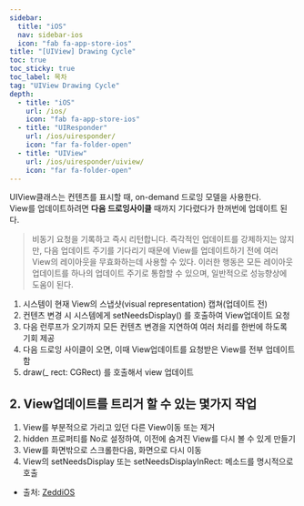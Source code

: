 ```yaml
---
sidebar:
  title: "iOS"
  nav: sidebar-ios
  icon: "fab fa-app-store-ios"
title: "[UIView] Drawing Cycle"
toc: true
toc_sticky: true
toc_label: 목차
tag: "UIView Drawing Cycle"
depth: 
  - title: "iOS"
    url: /ios/
    icon: "fab fa-app-store-ios"
  - title: "UIResponder"
    url: /ios/uiresponder/
    icon: "far fa-folder-open"
  - title: "UIView"
    url: /ios/uiresponder/uiview/
    icon: "far fa-folder-open"
---
```

UIView클래스는 컨텐츠를 표시할 때, on-demand 드로잉 모델을 사용한다.  
View를 업데이트하려면 **다음 드로잉사이클** 때까지 기다렸다가 한꺼번에 업데이트 된다.
>비동기 요청을 기록하고 즉시 리턴합니다. 즉각적인 업데이트를 강제하지는 않지만, 다음 업데이트 주기를 기다리기 때문에 View를 업데이트하기 전에 여러 View의 레이아웃을 무효화하는데 사용할 수 있다. 
이러한 행동은 모든 레이아웃 업데이트를 하나의 업데이트 주기로 통합할 수 있으며, 일반적으로 성능향상에 도움이 된다. 

1. 시스템이 현재 View의 스냅샷(visual representation) 캡쳐(업데이트 전) 
2. 컨텐츠 변경 시 시스템에게 setNeedsDisplay() 를 호출하여 View업데이트 요청
3. 다음 런루프가 오기까지 모든 컨텐츠 변경을 지연하여 여러 처리를 한번에 하도록 기회 제공
5. 다음 드로잉 사이클이 오면, 이때 View업데이트를 요청받은 View를 전부 업데이트함
6. draw(_ rect: CGRect) 를 호출해서 view 업데이트



## 2. View업데이트를 트리거 할 수 있는 몇가지 작업
1. View를 부분적으로 가리고 있던 다른 View이동 또는 제거
2. hidden 프로퍼티를 No로 설정하여, 이전에 숨겨진 View를 다시 볼 수 있게 만들기
3. View를 화면밖으로 스크롤한다음, 화면으로 다시 이동
4. View의 setNeedsDisplay 또는 setNeedsDisplayInRect: 메소드를 명시적으로 호출


- 출처:  [ZeddiOS](https://zeddios.tistory.com/359)

